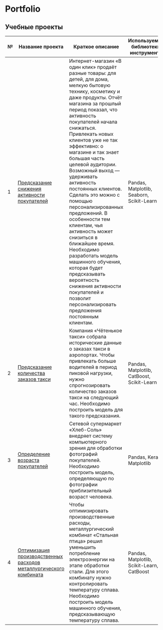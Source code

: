 # Portfolio
## Учебные проекты


|№  | Название проекта| Краткое описание | Используемые библиотеки/инструменты  |
|- | --------- | -------------- |-------------- |
|1 | [Предсказание снижения активности покупателей](Customer_activity) | Интернет-магазин «В один клик» продаёт разные товары: для детей, для дома, мелкую бытовую технику, косметику и даже продукты. Отчёт магазина за прошлый период показал, что активность покупателей начала снижаться. Привлекать новых клиентов уже не так эффективно: о магазине и так знает большая часть целевой аудитории. Возможный выход — удерживать активность постоянных клиентов. Сделать это можно с помощью персонализированных предложений. В особенности тем клиентам, чья активность может снизиться в ближайшее время. Необходимо разработать модель машинного обучения, которая будет предсказывать вероятность снижения активности покупателей и позволит персонализировать предложения постоянным клиентам. | Pandas, Matplotlib, Seaborn, Scikit-Learn |
|2 | [Предсказание количества заказов такси](Taxi_orders_prediction) | Компания «Чётенькое такси» собрала исторические данные о заказах такси в аэропортах. Чтобы привлекать больше водителей в период пиковой нагрузки, нужно спрогнозировать количество заказов такси на следующий час. Необходимо построить модель для такого предсказания. | Pandas, Matplotlib, CatBoost, Scikit-Learn |
|3  | [Определение возраста покупателей](CV_customer_age)| Сетевой супермаркет «Хлеб-Соль» внедряет систему компьютерного зрения для обработки фотографий покупателей. Необходимо построить модель, определяющую по фотографии приблизительный возраст человека. | Pandas, Keras, Matplotlib |
|4  | [Оптимизация производственных расходов металлургического комбината](Temperature_prediction)| Чтобы оптимизировать производственные расходы, металлургический комбинат «Стальная птица» решил уменьшить потребление электроэнергии на этапе обработки стали. Для этого комбинату нужно контролировать температуру сплава. Необходимо построить модель машинного обучения, предсказывающую температуру сплава.| Pandas, Matplotlib, Scikit-Learn, CatBoost |
